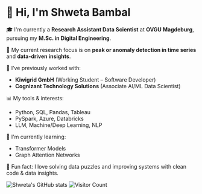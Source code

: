 
<!--
**shweta27407/shweta27407** is a ✨ _special_ ✨ repository because its `README.md` (this file) appears on your GitHub profile.

Here are some ideas to get you started:

- 🔭 I’m currently working on ...
- 🌱 I’m currently learning ...
- 👯 I’m looking to collaborate on ...
- 🤔 I’m looking for help with ...
- 💬 Ask me about ...
- 📫 How to reach me: ...
- 😄 Pronouns: ...
- ⚡ Fun fact: ...
-->

# 👋 Hi, I'm Shweta Bambal

🎓 I'm currently a **Research Assistant Data Scientist** at **OVGU Magdeburg**, pursuing my **M.Sc. in Digital Engineering**.

🔬 My current research focus is on **peak or anomaly detection in time series** and **data-driven insights**.

💼 I’ve previously worked with:
- **Kiwigrid GmbH** (Working Student – Software Developer)
- **Cognizant Technology Solutions** (Associate AI/ML Data Scientist)

📊 My tools & interests:
- Python, SQL, Pandas, Tableau
- PySpark, Azure, Databricks
- LLM, Machine/Deep Learning, NLP

🌱 I'm currently learning:
- Transformer Models
- Graph Attention Networks

💬 Fun fact: I love solving data puzzles and improving systems with clean code & data insights.


![Shweta's GitHub stats](https://github-readme-stats.vercel.app/api?username=shwetabambal&show_icons=true&theme=radical)
![Visitor Count](https://komarev.com/ghpvc/?username=shwetabambal&color=blue)
